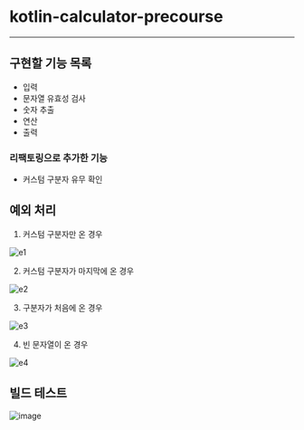 # kotlin-calculator-precourse

---

## 구현할 기능 목록
- 입력
- 문자열 유효성 검사
- 숫자 추출
- 연산
- 출력

### 리팩토링으로 추가한 기능
- 커스텀 구분자 유무 확인

## 예외 처리

1. 커스텀 구분자만 온 경우

![e1](https://github.com/user-attachments/assets/98e984d6-eb28-4328-96a0-3ed60c58a389)

    
2. 커스텀 구분자가 마지막에 온 경우

![e2](https://github.com/user-attachments/assets/ce6b0a59-5489-4c11-861e-6c47e461c156)

3. 구분자가 처음에 온 경우

![e3](https://github.com/user-attachments/assets/bb9cdcb1-539b-479c-9559-6597acb7f9bf)


4. 빈 문자열이 온 경우

![e4](https://github.com/user-attachments/assets/4fc5fc12-2f29-4ce6-8dfc-a773ce852f87)

## 빌드 테스트

![image](https://github.com/user-attachments/assets/8b230aac-5097-4491-a42a-2ea1664f6e75)

